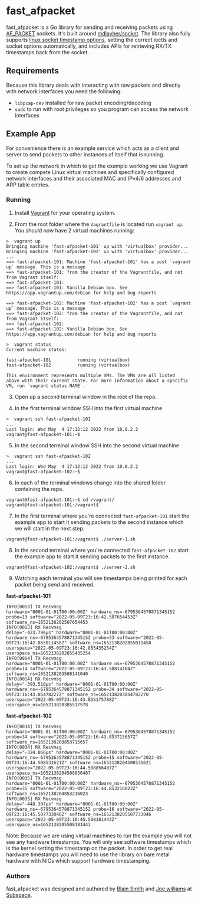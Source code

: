 # fast_afpacket

fast_afpacket is a Go library for sending and receiving packets using
[AF_PACKET](https://man7.org/linux/man-pages/man7/packet.7.html) sockets. It's
built around [mdlayher/socket](https://github.com/mdlayher/socket). The library
also fully supports
[linux socket timestamp options](https://www.kernel.org/doc/html/latest/networking/timestamping.html),
setting the correct ioctls and socket options automatically, and includes APIs
for retrieving RX/TX timestamps back from the socket.

## Requirements

Because this library deals with interacting with raw packets and directly with
network interfaces you need the following:

- `libpcap-dev` installed for raw packet encoding/decoding
- `sudo` to run with root privileges so you program can access the network interfaces

## Example App

For convenience there is an example service which acts as a client and server to
send packets to other instances of itself that is running.

To set up the network in which to get the example working we use Vagrant to
create compete Linux virtual machines and specifically configured network
interfaces and their associated MAC and IPv4/6 addresses and ARP table entries.

### Running

1. Install [Vagrant](https://www.vagrantup.com) for your operating system.

2. From the root folder where the `Vagrantfile` is located run `vagrant up`. You should now have 2 virtual machines running:

```console
>  vagrant up
Bringing machine 'fast-afpacket-101' up with 'virtualbox' provider...
Bringing machine 'fast-afpacket-102' up with 'virtualbox' provider...
...
==> fast-afpacket-101: Machine 'fast-afpacket-101' has a post `vagrant up` message. This is a message
==> fast-afpacket-101: from the creator of the Vagrantfile, and not from Vagrant itself:
==> fast-afpacket-101:
==> fast-afpacket-101: Vanilla Debian box. See https://app.vagrantup.com/debian for help and bug reports

==> fast-afpacket-102: Machine 'fast-afpacket-102' has a post `vagrant up` message. This is a message
==> fast-afpacket-102: from the creator of the Vagrantfile, and not from Vagrant itself:
==> fast-afpacket-102:
==> fast-afpacket-102: Vanilla Debian box. See https://app.vagrantup.com/debian for help and bug reports

>  vagrant status
Current machine states:

fast-afpacket-101          running (virtualbox)
fast-afpacket-102          running (virtualbox)

This environment represents multiple VMs. The VMs are all listed
above with their current state. For more information about a specific
VM, run `vagrant status NAME`.
```

3. Open up a second terminal window in the root of the repo.

4. In the first terminal window SSH into the first virtual machine

```console
>  vagrant ssh fast-afpacket-101
...
Last login: Wed May  4 17:12:12 2022 from 10.0.2.2
vagrant@fast-afpacket-101:~$
```

5. In the second terminal window SSH into the second virtual machine

```console
>  vagrant ssh fast-afpacket-102
...
Last login: Wed May  4 17:12:12 2022 from 10.0.2.2
vagrant@fast-afpacket-102:~$
```

6. In each of the terminal windows change into the shared folder containing the
repo.

```console
vagrant@fast-afpacket-101:~$ cd /vagrant/
vagrant@fast-afpacket-101:/vagrant$
```

7. In the first terminal where you're connected `fast-afpacket-101` start the
example app to start it sending packets to the second instance which we will
start in the next step.

```console
vagrant@fast-afpacket-101:/vagrant$ ./server-1.sh

```

8. In the second terminal where you're connected `fast-afpacket-102` start the
example app to start it sending packets to the first instance.

```console
vagrant@fast-afpacket-102:/vagrant$ ./server-2.sh

```

9. Watching each terminal you will see timestamps being printed for each packet
being send and received.

**fast-afpacket-101**
```console
INFO[0013] TX Recvmsg                                    hardware="0001-01-01T00:00:00Z" hardware_ns=-6795364578871345152 probe=13 software="2022-05-09T23:16:42.507654453Z" software_ns=1652138202507654453
INFO[0013] RX Recvmsg                                    delay="-423.796µs" hardware="0001-01-01T00:00:00Z" hardware_ns=-6795364578871345152 probe=33 software="2022-05-09T23:16:42.855011458Z" software_ns=1652138202855011458 userspace="2022-05-09T23:16:42.855435254Z" userspace_ns=1652138202855435254
INFO[0014] TX Recvmsg                                    hardware="0001-01-01T00:00:00Z" hardware_ns=-6795364578871345152 probe=14 software="2022-05-09T23:16:43.50814104Z" software_ns=1652138203508141040
INFO[0014] RX Recvmsg                                    delay="-393.518µs" hardware="0001-01-01T00:00:00Z" hardware_ns=-6795364578871345152 probe=34 software="2022-05-09T23:16:43.85478227Z" software_ns=1652138203854782270 userspace="2022-05-09T23:16:43.855175788Z" userspace_ns=165213820385517578
```

**fast-afpacket-102**
```console
INFO[0034] TX Recvmsg                                    hardware="0001-01-01T00:00:00Z" hardware_ns=-6795364578871345152 probe=34 software="2022-05-09T23:16:43.853715657Z" software_ns=1652138203853715657
INFO[0034] RX Recvmsg                                    delay="-324.866µs" hardware="0001-01-01T00:00:00Z" hardware_ns=-6795364578871345152 probe=15 software="2022-05-09T23:16:44.508531621Z" software_ns=1652138204508531621 userspace="2022-05-09T23:16:44.508856487Z" userspace_ns=1652138204508856487
INFO[0035] TX Recvmsg                                    hardware="0001-01-01T00:00:00Z" hardware_ns=-6795364578871345152 probe=35 software="2022-05-09T23:16:44.853216023Z" software_ns=1652138204853216023
INFO[0035] RX Recvmsg                                    delay="-448.397µs" hardware="0001-01-01T00:00:00Z" hardware_ns=-6795364578871345152 probe=16 software="2022-05-09T23:16:45.507733046Z" software_ns=1652138205507733046 userspace="2022-05-09T23:16:45.508181443Z" userspace_ns=1652138205508181443
```

Note: Because we are using virtual machines to run the example you will not see
any hardware timestamps. You will only see software timestamps which is the
kernel setting the timestamp on the packet. In order to get real hardware
timestamps you will need to use the library on bare metal hardware with NICs which
support hardware timestamping.


### Authors

fast_afpacket was designed and authored by [Blain Smith](https://github.com/blainsmith) and [Joe williams](https://github.com/joewilliams) at [Subspace](https://subspace.com/).
